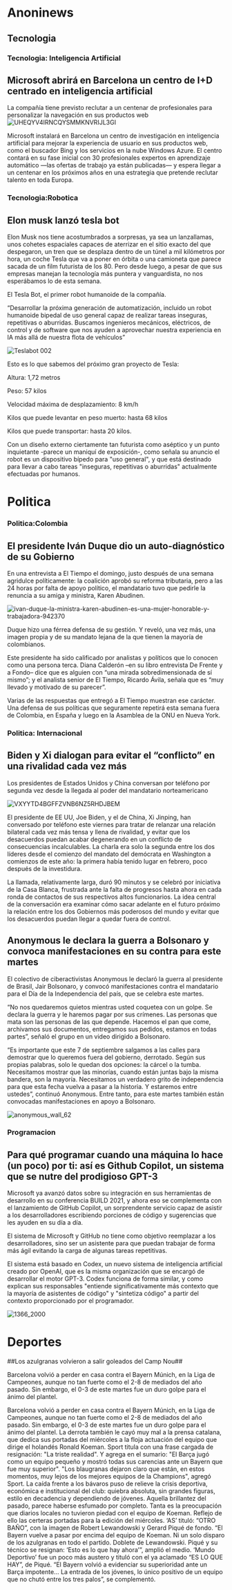 # Anoninews

## Tecnologia ##

### Tecnologia: Inteligencia Artificial ###


## Microsoft abrirá en Barcelona un centro de I+D centrado en inteligencia artificial ##

La compañía tiene previsto reclutar a un centenar de profesionales para personalizar la navegación en sus productos web
![UHEQYV4IRNCQYSMMKNVRIJL3GI](https://user-images.githubusercontent.com/72399878/133369511-52b8ff96-2ff0-4819-aa53-56011f99d45b.jpg)

Microsoft instalará en Barcelona un centro de investigación en inteligencia artificial para mejorar la experiencia de usuario en sus productos web, como el buscador Bing y los servicios en la nube Windows Azure. El centro contará en su fase inicial con 30 profesionales expertos en aprendizaje automático —las ofertas de trabajo ya están publicadas— y espera llegar a un centenar en los próximos años en una estrategia que pretende reclutar talento en toda Europa.


### Tecnologia:Robotica ###

## Elon musk lanzó tesla bot ##

Elon Musk nos tiene acostumbrados a sorpresas, ya sea un lanzallamas, unos cohetes espaciales capaces de aterrizar en el sitio exacto del que despegaron, un tren que se desplaza dentro de un túnel a mil kilómetros por hora, un coche Tesla que va a poner en órbita o una camioneta que parece sacada de un film futurista de los 80. Pero desde luego, a pesar de que sus empresas manejan la tecnología más puntera y vanguardista, no nos esperábamos lo de esta semana.

El Tesla Bot, el primer robot humanoide de la compañía.

“Desarrollar la próxima generación de automatización, incluido un robot humanoide bipedal de uso general capaz de realizar tareas inseguras, repetitivas o aburridas. Buscamos ingenieros mecánicos, eléctricos, de control y de software que nos ayuden a aprovechar nuestra experiencia en IA más allá de nuestra flota de vehículos”

![Teslabot 002](https://user-images.githubusercontent.com/72399878/133370060-f6f23e97-bfd0-4092-b5af-3dfe7ef82401.jpeg)

Esto es lo que sabemos del próximo gran proyecto de Tesla:

Altura: 1,72 metros

Peso: 57 kilos

Velocidad máxima de desplazamiento: 8 km/h

Kilos que puede levantar en peso muerto: hasta 68 kilos

Kilos que puede transportar: hasta 20 kilos.

Con un diseño externo ciertamente tan futurista como aséptico y un punto inquietante -parece un maniquí de exposición-, como señala su anuncio el robot es un dispositivo bípedo para "uso general", y que está destinado para llevar a cabo tareas "inseguras, repetitivas o aburridas" actualmente efectuadas por humanos.
 
 # Politica
 
### Politica:Colombia ###

## El presidente Iván Duque dio un auto-diagnóstico de su Gobierno ##
En una entrevista a El Tiempo el domingo, justo después de una semana agridulce políticamente: la coalición aprobó su reforma tributaria, pero a las 24 horas por falta de apoyo político, el mandatario tuvo que pedirle la renuncia a su amiga y ministra, Karen Abudinen.

![ivan-duque-la-ministra-karen-abudinen-es-una-mujer-honorable-y-trabajadora-942370](https://user-images.githubusercontent.com/72399878/133370673-64ea3949-4a4c-48a7-8e56-da27c1225d08.jpg)



Duque hizo una férrea defensa de su gestión. Y reveló, una vez más, una imagen propia y de su mandato lejana de la que tienen la mayoría de colombianos.

Este presidente ha sido calificado por analistas y políticos que lo conocen como una persona terca. Diana Calderón –en su libro entrevista De Frente y a Fondo– dice que es alguien con “una mirada sobredimensionada de sí mismo”; y el analista senior de El Tiempo, Ricardo Ávila, señala que es “muy llevado y motivado de su parecer”.

Varias de las respuestas que entregó a El Tiempo muestran ese carácter. Una defensa de sus políticas que seguramente repetirá esta semana fuera de Colombia, en España y luego en la Asamblea de la ONU en Nueva York.


### Politica: Internacional ###

## Biden y Xi dialogan para evitar el “conflicto” en una rivalidad cada vez más ##

Los presidentes de Estados Unidos y China conversan por teléfono por segunda vez desde la llegada al poder del mandatario norteamericano

![VXYYTD4BGFFZVNB6NZ5RHDJBEM](https://user-images.githubusercontent.com/72399878/133371521-0f0068fe-21b4-4ae8-bea9-c51ded9ef389.jpg)

El presidente de EE UU, Joe Biden, y el de China, Xi Jinping, han conversado por teléfono este viernes para tratar de relanzar una relación bilateral cada vez más tensa y llena de rivalidad, y evitar que los desacuerdos puedan acabar degenerando en un conflicto de consecuencias incalculables. La charla era solo la segunda entre los dos líderes desde el comienzo del mandato del demócrata en Washington a comienzos de este año: la primera había tenido lugar en febrero, poco después de la investidura.

La llamada, relativamente larga, duró 90 minutos y se celebró por iniciativa de la Casa Blanca, frustrada ante la falta de progresos hasta ahora en cada ronda de contactos de sus respectivos altos funcionarios. La idea central de la conversación era examinar cómo sacar adelante en el futuro próximo la relación entre los dos Gobiernos más poderosos del mundo y evitar que los desacuerdos puedan llegar a quedar fuera de control.

## Anonymous le declara la guerra a Bolsonaro y convoca manifestaciones en su contra para este martes ##

El colectivo de ciberactivistas Anonymous le declaró la guerra al presidente de Brasil, Jair Bolsonaro, y convocó manifestaciones contra el mandatario para el Día de la Independencia del país, que se celebra este martes.

“No nos quedaremos quietos mientras usted coquetea con un golpe. Se declara la guerra y le haremos pagar por sus crímenes. Las personas que mata son las personas de las que depende. Hacemos el pan que come, archivamos sus documentos, entregamos sus pedidos, estamos en todas partes”, señaló el grupo en un video dirigido a Bolsonaro. 

“Es importante que este 7 de septiembre salgamos a las calles para demostrar que lo queremos fuera del gobierno, derrotado. Según sus propias palabras, solo le quedan dos opciones: la cárcel o la tumba. Necesitamos mostrar que las minorías, cuando están juntas bajo la misma bandera, son la mayoría. Necesitamos un verdadero grito de independencia para que esta fecha vuelva a pasar a la historia. Y estaremos entre ustedes”, continuó Anonymous. Entre tanto, para este martes también están convocadas manifestaciones en apoyo a Bolsonaro. 

![anonymous_wall_62](https://user-images.githubusercontent.com/72399878/133372310-7b0f7063-f6bd-4283-816a-b5fb1e8762cf.png)


### Programacion ###

## Para qué programar cuando una máquina lo hace (un poco) por ti: así es Github Copilot, un sistema que se nutre del prodigioso GPT-3 ##

Microsoft ya avanzó datos sobre su integración en sus herramientas de desarrollo en su conferencia BUILD 2021, y ahora eso se complementa con el lanzamiento de GitHub Copilot, un sorprendente servicio capaz de asistir a los desarrolladores escribiendo porciones de código y sugerencias que les ayuden en su día a día.

El sistema de Microsoft y GitHub no tiene como objetivo reemplazar a los desarrolladores, sino ser un asistente para que puedan trabajar de forma más ágil evitando la carga de algunas tareas repetitivas.

El sistema está basado en Codex, un nuevo sistema de inteligencia artificial creado por OpenAI, que es la misma organización que se encargó de desarrollar el motor GPT-3. Codex funciona de forma similar, y como explican sus responsables "entiende significativamente más contexto que la mayoría de asistentes de código" y "sintetiza código" a partir del contexto proporcionado por el programador.

![1366_2000](https://user-images.githubusercontent.com/72399878/133372613-48982ff3-c5fd-40ce-8ae1-0305bc3ba1dd.jpeg)


# Deportes

##Los azulgranas volvieron a salir goleados del Camp Nou##


Barcelona volvió a perder en casa contra el Bayern Múnich, en la Liga de Campeones, aunque no tan fuerte como el 2-8 de mediados del año pasado. Sin embargo, el 0-3 de este martes fue un duro golpe para el ánimo del plantel. 

Barcelona volvió a perder en casa contra el Bayern Múnich, en la Liga de Campeones, aunque no tan fuerte como el 2-8 de mediados del año pasado. Sin embargo, el 0-3 de este martes fue un duro golpe para el ánimo del plantel. 
La derrota también le cayó muy mal a la prensa catalana, que dedica sus portadas del miércoles a la floja actuación del equipo que dirige el holandés Ronald Koeman. 
Sport titula con una frase cargada de resignación: "La triste realidad". Y agrega en el sumario: "El Barça jugó como un equipo pequeño y mostró todas sus carencias ante un Bayern que fue muy superior". "Los blaugranas dejaron claro que están, en estos momentos, muy lejos de los mejores equipos de la Champions", agregó Sport.
La caída frente a los bávaros puso de relieve la crisis deportiva, económica e institucional del club: quiebra absoluta, sin grandes figuras, estilo en decadencia y dependiendo de jóvenes. Aquella brillantez del pasado, parece haberse esfumado por completo.
Tanta es la preocupación que diarios locales no tuvieron piedad con el equipo de Koeman. Reflejo de ello las certeras portadas para la edición del miércoles.
‘AS’ tituló: “OTRO BAÑO”, con la imagen de Robert Lewandowski y Gerard Piqué de fondo. “El Bayern vuelve a pasar por encima del equipo de Koeman. Ni un solo disparo de los azulgranas en todo el partido. Doblete de Lewandowski. Piqué y su técnico se resignan: ‘Esto es lo que hay ahora’”, amplió el medio.
‘Mundo Deportivo’ fue un poco más austero y tituló con el ya aclamado “ES LO QUE HAY”, de Piqué. “El Bayern volvió a evidenciar su superioridad ante un Barça impotente... La entrada de los jóvenes, lo único positivo de un equipo que no chutó entre los tres palos”, se complementó.






